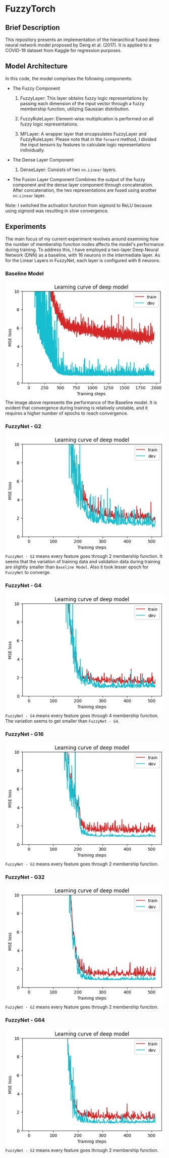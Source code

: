 # FuzzyTorch

## Brief Description
This repository presents an implementation of the hierarchical fused deep neural network model proposed by Deng et al. (2017). It is applied to a COVID-19 dataset from Kaggle for regression purposes.

## Model Architecture
In this code, the model comprises the following components:
* The Fuzzy Component
    1. FuzzyLayer:
        This layer obtains fuzzy logic representations by passing each dimension of the input vector through a fuzzy membership function, utilizing Gaussian distribution.

    2. FuzzyRuleLayer:
        Element-wise multiplication is performed on all fuzzy logic representations.

    3. MFLayer:
        A wrapper layer that encapsulates FuzzyLayer and FuzzyRuleLayer. Please note that in the `forward` method, I divided the input tensors by features to calculate logic representations individually.

* The Dense Layer Component
    1. DenseLayer:
        Consists of two `nn.Linear` layers.

* The Fusion Layer Component
    Combines the output of the fuzzy component and the dense layer component through concatenation. After concatenation, the two representations are fused using another `nn.Linear` layer.

Note: I switched the activation function from sigmoid to ReLU because using sigmoid was resulting in slow convergence.

## Experiments

The main focus of my current experiment revolves around examining how the number of membership function nodes affects the model's performance during training. To address this, I have employed a two-layer Deep Neural Network (DNN) as a baseline, with 16 neurons in the intermediate layer. As for the Linear Layers in FuzzyNet, each layer is configured with 8 neurons.

### Baseline Model
![](./images/baseline.png)
The image above represents the performance of the Baseline model. It is evident that convergence during training is relatively unstable, and it requires a higher number of epochs to reach convergence.

### FuzzyNet - G2
![](./images/G2.png)
`FuzzyNet - G2` means every feature goes through 2 membership function. It seems that the variation of training data and validation data during training are slightly smaller than `Baseline Model`. Also it took lesser epoch for `FuzzyNet` to converge.

### FuzzyNet - G4
![](./images/G4.png)
`FuzzyNet - G4` means every feature goes through 4 membership function. The variation seems to get smaller than `FuzzyNet - G4`.

### FuzzyNet - G16
![](./images/G16.png)
`FuzzyNet - G2` means every feature goes through 2 membership function.

### FuzzyNet - G32
![](./images/G32.png)
`FuzzyNet - G2` means every feature goes through 2 membership function.

### FuzzyNet - G64
![](./images/G64.png)
`FuzzyNet - G2` means every feature goes through 2 membership function.